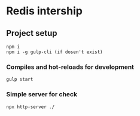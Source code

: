 # Redis intership
## Project setup
```
npm i
npm i -g gulp-cli (if dosen't exist)
```

### Compiles and hot-reloads for development
```
gulp start
```

### Simple server for check
```
npx http-server ./
```
